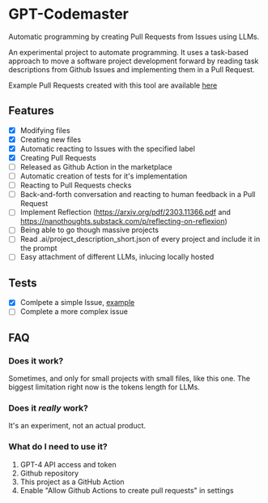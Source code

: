 # GPT-Codemaster

Automatic programming by creating Pull Requests from Issues using LLMs.

An experimental project to automate programming. It uses a task-based approach to move a software project development forward by reading task descriptions from Github Issues and implementing them in a Pull Request.

Example Pull Requests created with this tool are available [here](https://github.com/dex3r/GPT-Codemaster/pulls?q=is%3Apr+label%3A%22GPT-Codemaster+example%22+)

## Features
 - [x] Modifying files 
 - [x] Creating new files
 - [x] Automatic reacting to Issues with the specified label
 - [x] Creating Pull Requests
 - [ ] Released as Github Action in the marketplace
 - [ ] Automatic creation of tests for it's implementation
 - [ ] Reacting to Pull Requests checks
 - [ ] Back-and-forth conversation and reacting to human feedback in a Pull Request
 - [ ] Implement Reflection (https://arxiv.org/pdf/2303.11366.pdf and https://nanothoughts.substack.com/p/reflecting-on-reflexion)
 - [ ] Being able to go though massive projects
 - [ ] Read .ai/project_description_short.json of every project and include it in the prompt
 - [ ] Easy attachment of different LLMs, inlucing locally hosted

## Tests
 - [x] Comlpete a simple Issue, [example](https://github.com/dex3r/GPT-Codemaster/pull/2)
 - [ ] Complete a more complex issue

## FAQ 

### Does it work?
Sometimes, and only for small projects with small files, like this one. The biggest limitation right now is the tokens length for LLMs.

### Does it _really_ work?
It's an experiment, not an actual product.

### What do I need to use it?
1. GPT-4 API access and token
1. Github repository
1. This project as a GitHub Action
1. Enable "Allow Github Actions to create pull requests" in settings
